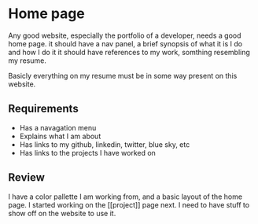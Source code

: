 
# Home page

Any good website, especially the portfolio of a developer, needs a good home page.
it should have a nav panel, a brief synopsis of what it is I do and how I do it
it should have references to my work, somthing resembling my resume.

Basicly everything on my resume must be in some way present on this website.

## Requirements

- Has a navagation menu
- Explains what I am about
- Has links to my github, linkedin, twitter, blue sky, etc
- Has links to the projects I have worked on

## Review

I have a color pallette I am working from, and a basic layout of the home page. I started working on the [[project]] page next. I need to have stuff to show off  on the website to use it.
